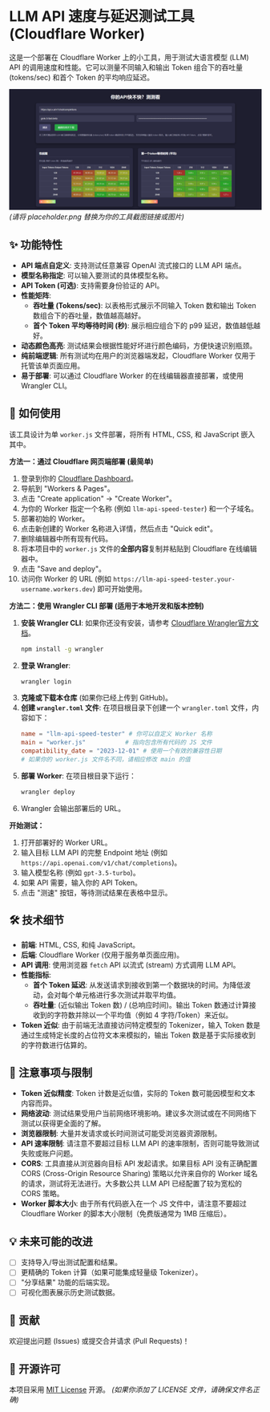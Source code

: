 # LLM API 速度与延迟测试工具 (Cloudflare Worker)

这是一个部署在 Cloudflare Worker 上的小工具，用于测试大语言模型 (LLM) API 的调用速度和性能。它可以测量不同输入和输出 Token 组合下的吞吐量 (tokens/sec) 和首个 Token 的平均响应延迟。

![工具截图](placeholder.png)
*(请将 placeholder.png 替换为你的工具截图链接或图片)*

## ✨ 功能特性

*   **API 端点自定义**: 支持测试任意兼容 OpenAI 流式接口的 LLM API 端点。
*   **模型名称指定**: 可以输入要测试的具体模型名称。
*   **API Token (可选)**: 支持需要身份验证的 API。
*   **性能矩阵**:
    *   **吞吐量 (Tokens/sec)**: 以表格形式展示不同输入 Token 数和输出 Token 数组合下的吞吐量，数值越高越好。
    *   **首个 Token 平均等待时间 (秒)**: 展示相应组合下的 p99 延迟，数值越低越好。
*   **动态颜色高亮**: 测试结果会根据性能好坏进行颜色编码，方便快速识别瓶颈。
*   **纯前端逻辑**: 所有测试均在用户的浏览器端发起，Cloudflare Worker 仅用于托管该单页面应用。
*   **易于部署**: 可以通过 Cloudflare Worker 的在线编辑器直接部署，或使用 Wrangler CLI。

## 🚀 如何使用

该工具设计为单 `worker.js` 文件部署，将所有 HTML, CSS, 和 JavaScript 嵌入其中。

**方法一：通过 Cloudflare 网页端部署 (最简单)**

1.  登录到你的 [Cloudflare Dashboard](https://dash.cloudflare.com/)。
2.  导航到 "Workers & Pages"。
3.  点击 "Create application" -> "Create Worker"。
4.  为你的 Worker 指定一个名称 (例如 `llm-api-speed-tester`) 和一个子域名。
5.  部署初始的 Worker。
6.  点击新创建的 Worker 名称进入详情，然后点击 "Quick edit"。
7.  删除编辑器中所有现有代码。
8.  将本项目中的 `worker.js` 文件的**全部内容**复制并粘贴到 Cloudflare 在线编辑器中。
9.  点击 "Save and deploy"。
10. 访问你 Worker 的 URL (例如 `https://llm-api-speed-tester.your-username.workers.dev`) 即可开始使用。

**方法二：使用 Wrangler CLI 部署 (适用于本地开发和版本控制)**

1.  **安装 Wrangler CLI**: 如果你还没有安装，请参考 [Cloudflare Wrangler官方文档](https://developers.cloudflare.com/workers/wrangler/get-started/)。
    ```bash
    npm install -g wrangler
    ```
2.  **登录 Wrangler**:
    ```bash
    wrangler login
    ```
3.  **克隆或下载本仓库** (如果你已经上传到 GitHub)。
4.  **创建 `wrangler.toml` 文件**:
    在项目根目录下创建一个 `wrangler.toml` 文件，内容如下：
    ```toml
    name = "llm-api-speed-tester" # 你可以自定义 Worker 名称
    main = "worker.js"           # 指向包含所有代码的 JS 文件
    compatibility_date = "2023-12-01" # 使用一个有效的兼容性日期
    # 如果你的 worker.js 文件名不同，请相应修改 main 的值
    ```
5.  **部署 Worker**:
    在项目根目录下运行：
    ```bash
    wrangler deploy
    ```
6.  Wrangler 会输出部署后的 URL。

**开始测试：**

1.  打开部署好的 Worker URL。
2.  输入目标 LLM API 的完整 Endpoint 地址 (例如 `https://api.openai.com/v1/chat/completions`)。
3.  输入模型名称 (例如 `gpt-3.5-turbo`)。
4.  如果 API 需要，输入你的 API Token。
5.  点击 "测速" 按钮，等待测试结果在表格中显示。

## 🛠️ 技术细节

*   **前端**: HTML, CSS, 和纯 JavaScript。
*   **后端**: Cloudflare Worker (仅用于服务单页面应用)。
*   **API 调用**: 使用浏览器 `fetch` API 以流式 (stream) 方式调用 LLM API。
*   **性能指标**:
    *   **首个 Token 延迟**: 从发送请求到接收到第一个数据块的时间。为降低波动，会对每个单元格进行多次测试并取平均值。
    *   **吞吐量**: (近似输出 Token 数) / (总响应时间)。输出 Token 数通过计算接收到的字符数并除以一个平均值（例如 4 字符/Token）来近似。
*   **Token 近似**: 由于前端无法直接访问特定模型的 Tokenizer，输入 Token 数是通过生成特定长度的占位符文本来模拟的，输出 Token 数是基于实际接收到的字符数进行估算的。

## 📝 注意事项与限制

*   **Token 近似精度**: Token 计数是近似值，实际的 Token 数可能因模型和文本内容而异。
*   **网络波动**: 测试结果受用户当前网络环境影响。建议多次测试或在不同网络下测试以获得更全面的了解。
*   **浏览器限制**: 大量并发请求或长时间测试可能受浏览器资源限制。
*   **API 速率限制**: 请注意不要超过目标 LLM API 的速率限制，否则可能导致测试失败或账户问题。
*   **CORS**: 工具直接从浏览器向目标 API 发起请求。如果目标 API 没有正确配置 CORS (Cross-Origin Resource Sharing) 策略以允许来自你的 Worker 域名的请求，测试将无法进行。大多数公共 LLM API 已经配置了较为宽松的 CORS 策略。
*   **Worker 脚本大小**: 由于所有代码嵌入在一个 JS 文件中，请注意不要超过 Cloudflare Worker 的脚本大小限制（免费版通常为 1MB 压缩后）。

## 💡 未来可能的改进

*   [ ] 支持导入/导出测试配置和结果。
*   [ ] 更精确的 Token 计算（如果可能集成轻量级 Tokenizer）。
*   [ ] "分享结果" 功能的后端实现。
*   [ ] 可视化图表展示历史测试数据。

## 🤝 贡献

欢迎提出问题 (Issues) 或提交合并请求 (Pull Requests)！

## 📄 开源许可

本项目采用 [MIT License](LICENSE) 开源。
*(如果你添加了 LICENSE 文件，请确保文件名正确)*
